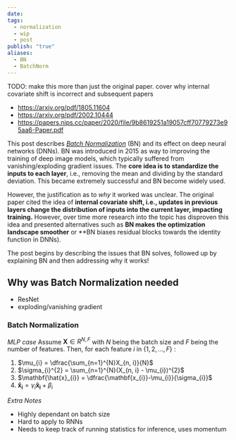 ```yaml
---
date: 
tags:
  - normalization
  - wip
  - post
publish: "true"
aliases:
  - BN
  - BatchNorm
---
```


TODO: make this more than just the original paper. cover why internal covariate shift is incorrect and subsequent papers
- https://arxiv.org/pdf/1805.11604
- https://arxiv.org/pdf/2002.10444
- https://papers.nips.cc/paper/2020/file/9b8619251a19057cff70779273e95aa6-Paper.pdf


This post describes [*Batch Normalization*](https://arxiv.org/abs/1502.03167) (BN) and its effect on deep neural networks (DNNs). BN was introduced in 2015 as way to improving the training of deep image models, which typically suffered from vanishing/exploding gradient issues. The **core idea is to standardize the inputs to each layer**, i.e., removing the mean and dividing by the standard deviation. This became extremely successful and BN become widely used.

However, the justification as to *why* it worked was unclear. The original paper cited the idea of **internal covariate shift, i.e., updates in previous layers change the distribution of inputs into the current layer, impacting training.** However, over time more research into the topic has disproven this idea and presented alternatives such as **BN makes the optimization landscape smoother** or **BN biases residual blocks towards the identity function in DNNs).

The post begins by describing the issues that BN solves, followed up by explaining BN and then addressing why it works!

## Why was Batch Normalization needed

- ResNet
- exploding/vanishing gradient




### Batch Normalization
*MLP case*
Assume $\textbf{X} \in R^{N, F}$ with $N$ being the batch size and $F$ being the number of features. 
Then, for each feature $i$ in $\{1, 2, ..., F\}$ :
1) $\mu_{i} = \dfrac{\sum_{n=1}^{N}X_{n, i}}{N}$  
2) $\sigma_{i}^{2} = \sum_{n=1}^{N}(X_{n, i} - \mu_{i})^{2}$
3) $\mathbf{\hat{x}_{i}} = \dfrac{\mathbf{x_{i}}-\mu_{i}}{\sigma_{i}}$
4) $\mathbf{\hat{x}_{i}} = \gamma_{i}\mathbf{\hat{x}_{i}} + \beta_{i}$

*Extra Notes*
- Highly dependant on batch size
- Hard to apply to RNNs
- Needs to keep track of running statistics for inference, uses momentum



